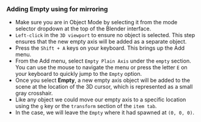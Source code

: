 ### Adding Empty using for mirroring

* Make sure you are in Object Mode by selecting it from the mode selector dropdown at the top of the Blender interface.
* `Left-click` in the `3D viewport` to ensure no object is selected. This step ensures that the new empty axis will be added as a separate object.
* Press the `Shift + A` keys on your keyboard. This brings up the Add menu.
* From the Add menu, select `Empty Plain Axis` under the `empty` section. You can use the mouse to navigate the menu or press the letter `E` on your keyboard to quickly jump to the `Empty` option.
* Once you select **Empty**, a new empty axis object will be added to the scene at the location of the 3D cursor, which is represented as a small gray crosshair.
* Like any object we could move our empty axis to a specific location using the `g` key or the `transform` section of the `item tab`.
* In the case, we will leave the `Empty` where it had spawned at `(0, 0, 0)`.
